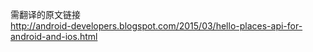 >
需翻译的原文链接   
<http://android-developers.blogspot.com/2015/03/hello-places-api-for-android-and-ios.html>